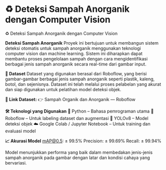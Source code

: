 # ♻️ Deteksi Sampah Anorganik dengan Computer Vision

♻️ Deteksi Sampah Anorganik dengan Computer Vision

**Deteksi Sampah Anorganik**
Proyek ini bertujuan untuk membangun sistem deteksi otomatis untuk sampah anorganik menggunakan teknologi computer vision dan machine learning. Sistem ini diharapkan dapat membantu proses pengelolaan sampah dengan cara mengidentifikasi berbagai jenis sampah anorganik secara real-time dari gambar input.

**🧪 Dataset**
Dataset yang digunakan berasal dari Roboflow, yang berisi gambar-gambar berbagai jenis sampah anorganik seperti plastik, kaleng, botol, dan sejenisnya. Dataset ini telah melalui proses pelabelan yang akurat dan siap digunakan untuk pelatihan model deteksi objek.

**🔗 Link Dataset:**
👉 Sampah Organik dan Anorganik — Roboflow

**🛠 Teknologi yang Digunakan**
🐍 Python – Bahasa pemrograman utama
🧪 Roboflow – Untuk labeling dataset dan augmentasi
🔎 YOLOv8 – Model deteksi objek
☁️ Google Colab / Jupyter Notebook – Untuk training dan evaluasi model

**📈 Akurasi Model**
mAP@0.5: ± 99.5%
Precision: ± 	99.69%
Recall: ± 	99.94%

Model menunjukkan performa yang baik dalam membedakan jenis-jenis sampah anorganik pada gambar dengan latar dan kondisi cahaya yang bervariasi.
